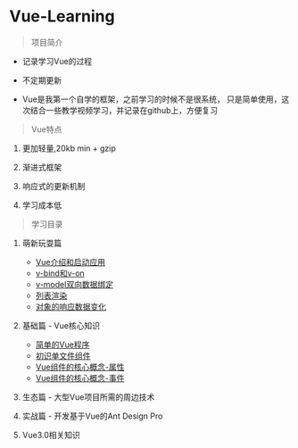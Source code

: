 # Vue-Learning

> 项目简介

* 记录学习Vue的过程

* 不定期更新

* Vue是我第一个自学的框架，之前学习的时候不是很系统，
    只是简单使用，这次结合一些教学视频学习，并记录在github上，方便复习
    
> Vue特点

1. 更加轻量,20kb min + gzip

2. 渐进式框架

3. 响应式的更新机制

4. 学习成本低 

> 学习目录
1. 萌新玩耍篇

    * [Vue介绍和启动应用](./01-萌新玩耍篇/01-Vue介绍和启动应用/Vue介绍和启动应用.md)
    * [v-bind和v-on](./01-萌新玩耍篇/02-v-bind和v-on/v-bind和v-on.md)
    * [v-model双向数据绑定](./01-萌新玩耍篇/03-v-model双向数据绑定/v-model双向数据绑定.md)
    * [列表渲染](./01-萌新玩耍篇/04-列表渲染/列表渲染.md)
    * [对象的响应数据变化](./01-萌新玩耍篇/05-对象的响应数据变化/对象的响应数据变化.md)

2. 基础篇 - Vue核心知识

    * [简单的Vue程序](./02-基础篇/01-简单的Vue程序/简单的Vue程序.md)
    * [初识单文件组件](./02-基础篇/02-初识单文件组件/初识单文件组件.md)
    * [Vue组件的核心概念-属性](./02-基础篇/03-Vue组件的核心概念-属性/Vue组件的核心概念-属性.md)
    * [Vue组件的核心概念-事件](./02-基础篇/04-Vue组件的核心概念-事件/Vue组件的核心概念-事件.md)

3. 生态篇 - 大型Vue项目所需的周边技术

4. 实战篇 - 开发基于Vue的Ant Design Pro

5. Vue3.0相关知识
    
       
